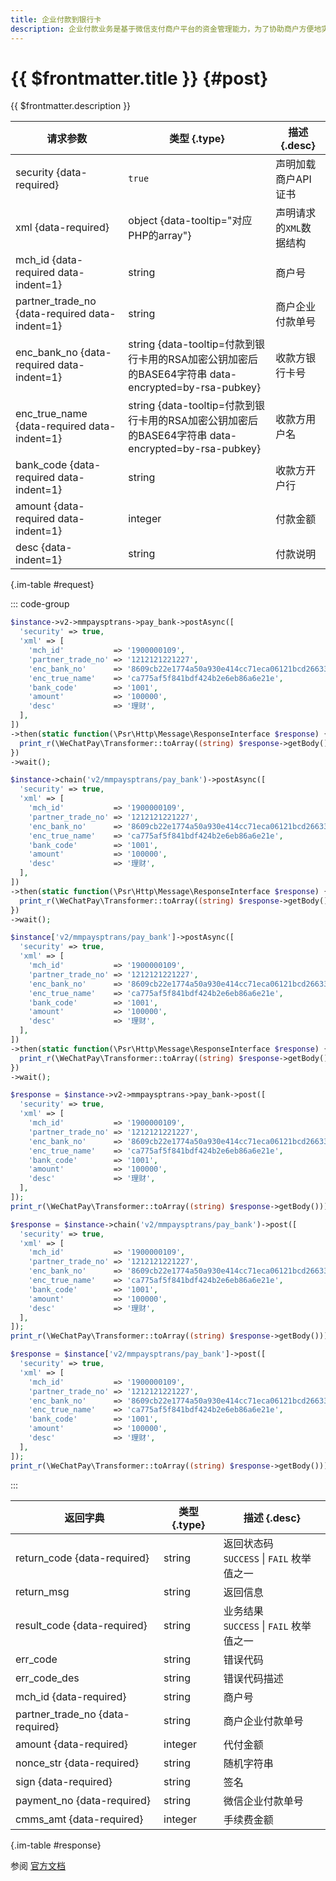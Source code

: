 ```yaml
---
title: 企业付款到银行卡
description: 企业付款业务是基于微信支付商户平台的资金管理能力，为了协助商户方便地实现企业向银行卡付款，针对部分有开发能力的商户，提供通过API完成企业付款到银行卡的功能。
---
```


# {{ $frontmatter.title }} {#post}

{{ $frontmatter.description }}

| 请求参数 | 类型 {.type} | 描述 {.desc}
| --- | --- | ---
| security {data-required} | `true` | 声明加载商户API证书
| xml {data-required} | object {data-tooltip="对应PHP的array"} | 声明请求的`XML`数据结构
| mch_id {data-required data-indent=1} | string | 商户号
| partner_trade_no {data-required data-indent=1} | string | 商户企业付款单号
| enc_bank_no {data-required data-indent=1} | string {data-tooltip=付款到银行卡用的RSA加密公钥加密后的BASE64字符串 data-encrypted=by-rsa-pubkey} | 收款方银行卡号
| enc_true_name {data-required data-indent=1} | string {data-tooltip=付款到银行卡用的RSA加密公钥加密后的BASE64字符串 data-encrypted=by-rsa-pubkey} | 收款方用户名
| bank_code {data-required data-indent=1} | string | 收款方开户行
| amount {data-required data-indent=1} | integer | 付款金额
| desc {data-indent=1} | string | 付款说明

{.im-table #request}

::: code-group

```php [异步纯链式]
$instance->v2->mmpaysptrans->pay_bank->postAsync([
  'security' => true,
  'xml' => [
    'mch_id'           => '1900000109',
    'partner_trade_no' => '1212121221227',
    'enc_bank_no'      => '8609cb22e1774a50a930e414cc71eca06121bcd266335cda230d24a7886a8d9f',
    'enc_true_name'    => 'ca775af5f841bdf424b2e6eb86a6e21e',
    'bank_code'        => '1001',
    'amount'           => '100000',
    'desc'             => '理财',
  ],
])
->then(static function(\Psr\Http\Message\ResponseInterface $response) {
  print_r(\WeChatPay\Transformer::toArray((string) $response->getBody()));
})
->wait();
```

```php [异步声明式]
$instance->chain('v2/mmpaysptrans/pay_bank')->postAsync([
  'security' => true,
  'xml' => [
    'mch_id'           => '1900000109',
    'partner_trade_no' => '1212121221227',
    'enc_bank_no'      => '8609cb22e1774a50a930e414cc71eca06121bcd266335cda230d24a7886a8d9f',
    'enc_true_name'    => 'ca775af5f841bdf424b2e6eb86a6e21e',
    'bank_code'        => '1001',
    'amount'           => '100000',
    'desc'             => '理财',
  ],
])
->then(static function(\Psr\Http\Message\ResponseInterface $response) {
  print_r(\WeChatPay\Transformer::toArray((string) $response->getBody()));
})
->wait();
```

```php [异步属性式]
$instance['v2/mmpaysptrans/pay_bank']->postAsync([
  'security' => true,
  'xml' => [
    'mch_id'           => '1900000109',
    'partner_trade_no' => '1212121221227',
    'enc_bank_no'      => '8609cb22e1774a50a930e414cc71eca06121bcd266335cda230d24a7886a8d9f',
    'enc_true_name'    => 'ca775af5f841bdf424b2e6eb86a6e21e',
    'bank_code'        => '1001',
    'amount'           => '100000',
    'desc'             => '理财',
  ],
])
->then(static function(\Psr\Http\Message\ResponseInterface $response) {
  print_r(\WeChatPay\Transformer::toArray((string) $response->getBody()));
})
->wait();
```

```php [同步纯链式]
$response = $instance->v2->mmpaysptrans->pay_bank->post([
  'security' => true,
  'xml' => [
    'mch_id'           => '1900000109',
    'partner_trade_no' => '1212121221227',
    'enc_bank_no'      => '8609cb22e1774a50a930e414cc71eca06121bcd266335cda230d24a7886a8d9f',
    'enc_true_name'    => 'ca775af5f841bdf424b2e6eb86a6e21e',
    'bank_code'        => '1001',
    'amount'           => '100000',
    'desc'             => '理财',
  ],
]);
print_r(\WeChatPay\Transformer::toArray((string) $response->getBody()));
```

```php [同步声明式]
$response = $instance->chain('v2/mmpaysptrans/pay_bank')->post([
  'security' => true,
  'xml' => [
    'mch_id'           => '1900000109',
    'partner_trade_no' => '1212121221227',
    'enc_bank_no'      => '8609cb22e1774a50a930e414cc71eca06121bcd266335cda230d24a7886a8d9f',
    'enc_true_name'    => 'ca775af5f841bdf424b2e6eb86a6e21e',
    'bank_code'        => '1001',
    'amount'           => '100000',
    'desc'             => '理财',
  ],
]);
print_r(\WeChatPay\Transformer::toArray((string) $response->getBody()));
```

```php [同步属性式]
$response = $instance['v2/mmpaysptrans/pay_bank']->post([
  'security' => true,
  'xml' => [
    'mch_id'           => '1900000109',
    'partner_trade_no' => '1212121221227',
    'enc_bank_no'      => '8609cb22e1774a50a930e414cc71eca06121bcd266335cda230d24a7886a8d9f',
    'enc_true_name'    => 'ca775af5f841bdf424b2e6eb86a6e21e',
    'bank_code'        => '1001',
    'amount'           => '100000',
    'desc'             => '理财',
  ],
]);
print_r(\WeChatPay\Transformer::toArray((string) $response->getBody()));
```

:::

| 返回字典 | 类型 {.type} | 描述 {.desc}
| --- | --- | ---
| return_code {data-required} | string | 返回状态码<br/>`SUCCESS` \| `FAIL` 枚举值之一
| return_msg | string | 返回信息
| result_code {data-required} | string | 业务结果<br/>`SUCCESS` \| `FAIL` 枚举值之一
| err_code | string | 错误代码
| err_code_des | string | 错误代码描述
| mch_id {data-required} | string | 商户号
| partner_trade_no {data-required} | string | 商户企业付款单号
| amount {data-required} | integer | 代付金额
| nonce_str {data-required} | string | 随机字符串
| sign {data-required} | string | 签名
| payment_no {data-required} | string | 微信企业付款单号
| cmms_amt {data-required} | integer | 手续费金额

{.im-table #response}

参阅 [官方文档](https://pay.weixin.qq.com/wiki/doc/api/tools/mch_pay.php?chapter=24_2)
